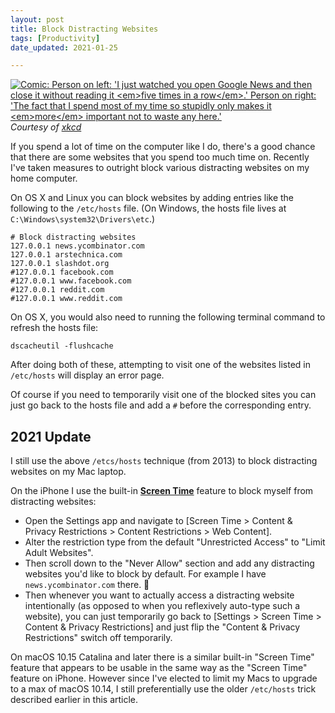 ```yaml
---
layout: post
title: Block Distracting Websites
tags: [Productivity]
date_updated: 2021-01-25

---
```


<div class="img-box-right">
    <a href="/assets/2015/distracting-websites.png">
        <img class="img-225" alt="Comic: Person on left: 'I just watched you open Google News and then close it without reading it <em>five times in a row</em>.' Person on right: 'The fact that I spend most of my time so stupidly only makes it <em>more</em> important not to waste any here.'" src="/assets/2015/distracting-websites.png" />
    </a>
    <div><i>Courtesy of <a href="http://xkcd.com/1502/">xkcd</a></i></div>
</div>

If you spend a lot of time on the computer like I do, there's a good chance that there are some websites that you spend too much time on. Recently I've taken measures to outright block various distracting websites on my home computer.

On OS X and Linux you can block websites by adding entries like the following to the `/etc/hosts` file. (On Windows, the hosts file lives at `C:\Windows\system32\Drivers\etc`.)

```
# Block distracting websites
127.0.0.1 news.ycombinator.com
127.0.0.1 arstechnica.com
127.0.0.1 slashdot.org
#127.0.0.1 facebook.com
#127.0.0.1 www.facebook.com
#127.0.0.1 reddit.com
#127.0.0.1 www.reddit.com
```

On OS X, you would also need to running the following terminal command to refresh the hosts file:

```
dscacheutil -flushcache
```

After doing both of these, attempting to visit one of the websites listed in `/etc/hosts` will display an error page.

Of course if you need to temporarily visit one of the blocked sites you can just go back to the hosts file and add a `#` before the corresponding entry.

## 2021 Update

I still use the above `/etcs/hosts` technique (from 2013) to block 
distracting websites on my Mac laptop.

On the iPhone I use the built-in **[Screen Time]** feature to block myself from
distracting websites:

* Open the Settings app and navigate to [Screen Time > Content & Privacy 
  Restrictions > Content Restrictions > Web Content].
* Alter the restriction type from the default "Unrestricted Access" to
  "Limit Adult Websites".
* Then scroll down to the "Never Allow" section and add any distracting websites
  you'd like to block by default. For example I have `news.ycombinator.com`
  there. 🙂
* Then whenever you want to actually access a distracting website intentionally
  (as opposed to when you reflexively auto-type such a website), you can just
  temporarily go back to [Settings > Screen Time > Content & Privacy 
  Restrictions] and just flip the "Content & Privacy Restrictions" switch
  off temporarily.

On macOS 10.15 Catalina and later there is a similar built-in "Screen Time"
feature that appears to be usable in the same way as the "Screen Time" feature
on iPhone. However since I've elected to limit my Macs to upgrade to a max of
macOS 10.14, I still preferentially use the older `/etc/hosts` trick described
earlier in this article.

[Screen Time]: https://support.apple.com/en-us/HT208982
